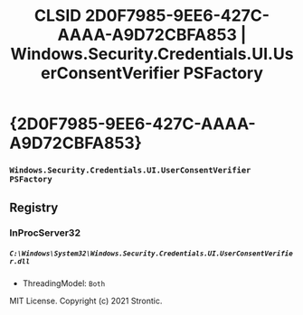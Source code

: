 ﻿---
title: "CLSID 2D0F7985-9EE6-427C-AAAA-A9D72CBFA853 | Windows.Security.Credentials.UI.UserConsentVerifier PSFactory"
excerpt: What is COM-Object CLSID 2D0F7985-9EE6-427C-AAAA-A9D72CBFA853?
---

# {2D0F7985-9EE6-427C-AAAA-A9D72CBFA853}

### `Windows.Security.Credentials.UI.UserConsentVerifier PSFactory`

## Registry


### InProcServer32

##### `C:\Windows\System32\Windows.Security.Credentials.UI.UserConsentVerifier.dll`
* ThreadingModel: `Both`

MIT License. Copyright (c) 2021 Strontic.


